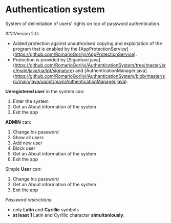 # Authentication system
System of delimitation of users' rights on top of password authentication.

###Version 2.0:
- Added protection against unauthorised copying and exploitation of the program that is enabled by the [AppProtectionService] (https://github.com/RomarioGorilyi/AppProtectionService). 
- Protection is provided by [Siganture.java] (https://github.com/RomarioGorilyi/AuthenticationSystem/tree/master/src/main/java/ua/ipt/signature) and [AuthenticationManager.java] (https://github.com/RomarioGorilyi/AuthenticationSystem/blob/master/src/main/java/ua/ipt/main/AuthenticationManager.java).

**Unregistered user** in the system can:

1. Enter the system
2. Get an About information of the system
3. Exit the app

**ADMIN** can:

1. Change his password
2. Show all users
3. Add new user
4. Block user
5. Get an About information of the system
6. Exit the app

Simple **User** can:

1. Change his password
2. Get an About information of the system
3. Exit the app


*Password restrictions*: 
  - only **Latin** and **Cyrillic** symbols
  - **at least 1** Latin and Cyrillic character **simultaniously**.
